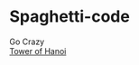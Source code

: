# Spaghetti-code
Go Crazy<br/>
<a href="https://github.com/wolfdale/Spaghetti-code/blob/master/Hanoi.c">Tower of Hanoi</a>
